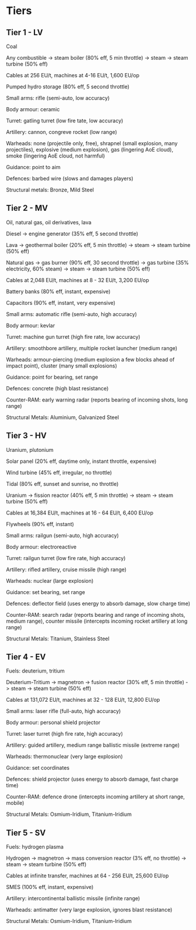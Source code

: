 # Tiers

## Tier 1 - LV

Coal

Any combustible -> steam boiler (80% eff, 5 min throttle) -> steam -> steam turbine (50% eff)

Cables at 256 EU/t, machines at 4-16 EU/t, 1,600 EU/op

Pumped hydro storage (80% eff, 5 second throttle)

Small arms: rifle (semi-auto, low accuracy)

Body armour: ceramic

Turret: gatling turret (low fire tate, low accuracy)

Artillery: cannon, congreve rocket (low range)

Warheads: none (projectile only, free), shrapnel (small explosion, many projectiles), explosive (medium explosion), gas (lingering AoE cloud), smoke (lingering AoE cloud, not harmful)

Guidance: point to aim

Defences: barbed wire (slows and damages players)

Structural metals: Bronze, Mild Steel

## Tier 2 - MV

Oil, natural gas, oil derivatives, lava

Diesel -> engine generator (35% eff, 5 second throttle)

Lava -> geothermal boiler (20% eff, 5 min throttle) -> steam -> steam turbine (50% eff)

Natural gas -> gas burner (90% eff, 30 second throttle) -> gas turbine (35% electricity, 60% steam) -> steam -> steam turbine (50% eff)

Cables at 2,048 EU/t, machines at 8 - 32 EU/t, 3,200 EU/op

Battery banks (80% eff, instant, expensive)

Capacitors (90% eff, instant, very expensive)

Small arms: automatic rifle (semi-auto, high accuracy)

Body armour: kevlar

Turret: machine gun turret (high fire rate, low accuracy)

Artillery: smoothbore artillery, multiple rocket launcher (medium range)

Warheads: armour-piercing (medium explosion a few blocks ahead of impact point), cluster (many small explosions)

Guidance: point for bearing, set range

Defences: concrete (high blast resistance)

Counter-RAM: early warning radar (reports bearing of incoming shots, long range)

Structural Metals: Aluminium, Galvanized Steel

## Tier 3 - HV

Uranium, plutonium

Solar panel (20% eff, daytime only, instant throttle, expensive)

Wind turbine (45% eff, irregular, no throttle)

Tidal (80% eff, sunset and sunrise, no throttle)

Uranium -> fission reactor (40% eff, 5 min throttle) -> steam -> steam turbine (50% eff)

Cables at 16,384 EU/t, machines at 16 - 64 EU/t, 6,400 EU/op

Flywheels (90% eff, instant)

Small arms: railgun (semi-auto, high accuracy)

Body armour: electroreactive

Turret: railgun turret (low fire rate, high accuracy)

Artillery: rifled artillery, cruise missile (high range)

Warheads: nuclear (large explosion)

Guidance: set bearing, set range

Defences: deflector field (uses energy to absorb damage, slow charge time)

Counter-RAM: search radar (reports bearing and range of incoming shots, medium range), counter missile (intercepts incoming rocket artillery at long range)

Structural Metals: Titanium, Stainless Steel

## Tier 4 - EV

Fuels: deuterium, tritium

Deuterium-Tritium -> magnetron -> fusion reactor (30% eff, 5 min throttle) -> steam -> steam turbine (50% eff)

Cables at 131,072 EU/t, machines at 32 - 128 EU/t, 12,800 EU/op

Small arms: laser rifle (full-auto, high accuracy)

Body armour: personal shield projector

Turret: laser turret (high fire rate, high accuracy)

Artillery: guided artillery, medium range ballistic missile (extreme range)

Warheads: thermonuclear (very large explosion)

Guidance: set coordinates

Defences: shield projector (uses energy to absorb damage, fast charge time)

Counter-RAM: defence drone (intercepts incoming artillery at short range, mobile)

Structural Metals: Osmium-Iridium, Titanium-Iridium

## Tier 5 - SV

Fuels: hydrogen plasma

Hydrogen -> magnetron -> mass conversion reactor (3% eff, no throttle) -> steam -> steam turbine (50% eff)

Cables at infinite transfer, machines at 64 - 256 EU/t, 25,600 EU/op

SMES (100% eff, instant, expensive)

Artillery: intercontinental ballistic missile (infinite range)

Warheads: antimatter (very large explosion, ignores blast resistance)

Structural Metals: Osmium-Iridium, Titanium-Iridium
